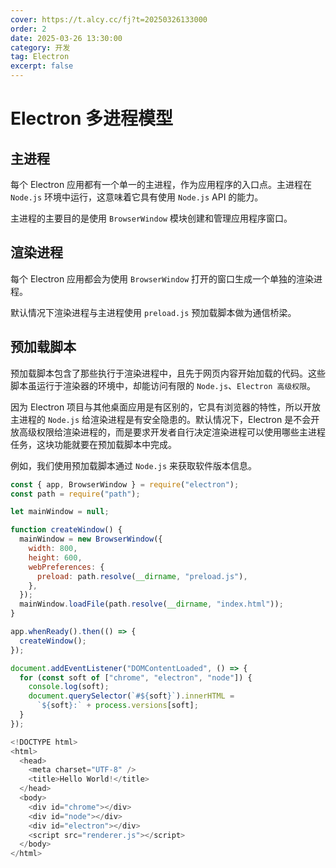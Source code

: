 ```yaml
---
cover: https://t.alcy.cc/fj?t=20250326133000
order: 2
date: 2025-03-26 13:30:00
category: 开发
tag: Electron
excerpt: false
---
```


# Electron 多进程模型

## 主进程

每个 Electron 应用都有一个单一的主进程，作为应用程序的入口点。主进程在 `Node.js` 环境中运行，这意味着它具有使用 `Node.js` API 的能力。

主进程的主要目的是使用 `BrowserWindow` 模块创建和管理应用程序窗口。

## 渲染进程

每个 Electron 应用都会为使用 `BrowserWindow` 打开的窗口生成一个单独的渲染进程。

默认情况下渲染进程与主进程使用 `preload.js` 预加载脚本做为通信桥梁。

## 预加载脚本

预加载脚本包含了那些执行于渲染进程中，且先于网页内容开始加载的代码。这些脚本虽运行于渲染器的环境中，却能访问有限的 `Node.js`、`Electron 高级权限`。

因为 Electron 项目与其他桌面应用是有区别的，它具有浏览器的特性，所以开放主进程的 `Node.js` 给渲染进程是有安全隐患的。默认情况下，Electron 是不会开放高级权限给渲染进程的，而是要求开发者自行决定渲染进程可以使用哪些主进程任务，这块功能就要在预加载脚本中完成。

例如，我们使用预加载脚本通过 `Node.js` 来获取软件版本信息。

```JavaScript {2,10-12} title="main.js"
const { app, BrowserWindow } = require("electron");
const path = require("path");

let mainWindow = null;

function createWindow() {
  mainWindow = new BrowserWindow({
    width: 800,
    height: 600,
    webPreferences: {
      preload: path.resolve(__dirname, "preload.js"),
    },
  });
  mainWindow.loadFile(path.resolve(__dirname, "index.html"));
}

app.whenReady().then(() => {
  createWindow();
});
```

```JavaScript title="preload.js"
document.addEventListener("DOMContentLoaded", () => {
  for (const soft of ["chrome", "electron", "node"]) {
    console.log(soft);
    document.querySelector(`#${soft}`).innerHTML =
      `${soft}:` + process.versions[soft];
  }
});
```

```JavaScript title="index.html"
<!DOCTYPE html>
<html>
  <head>
    <meta charset="UTF-8" />
    <title>Hello World!</title>
  </head>
  <body>
    <div id="chrome"></div>
    <div id="node"></div>
    <div id="electron"></div>
    <script src="renderer.js"></script>
  </body>
</html>
```